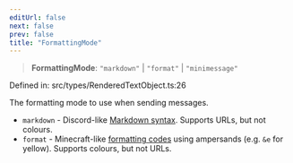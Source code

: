 ```yaml
---
editUrl: false
next: false
prev: false
title: "FormattingMode"
---
```


> **FormattingMode**: `"markdown"` \| `"format"` \| `"minimessage"`

Defined in: src/types/RenderedTextObject.ts:26

The formatting mode to use when sending messages.

- `markdown` - Discord-like [Markdown syntax](https://support.discord.com/hc/en-us/articles/210298617-Markdown-Text-101-Chat-Formatting-Bold-Italic-Underline-).
  Supports URLs, but not colours.
- `format` - Minecraft-like [formatting codes](https://minecraft.wiki/w/Formatting_codes) using ampersands
 (e.g. `&e` for yellow). Supports colours, but not URLs.
